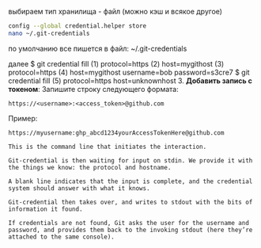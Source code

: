выбираем тип хранилища - файл (можно кэш и всякое другое)
```bash
config --global credential.helper store  
nano ~/.git-credentials
```

по умолчанию все пишется в файл: ~/.git-credentials

далее
$ git credential fill (1)
protocol=https (2)
host=mygithost
(3)
protocol=https (4)
host=mygithost
username=bob
password=s3cre7
$ git credential fill (5)
protocol=https
host=unknownhost
3. **Добавить запись с токеном**:
   Запишите строку следующего формата:
   ```
   https://<username>:<access_token>@github.com
   ```

   Пример:
   ```
   https://myusername:ghp_abcd1234yourAccessTokenHere@github.com
   ```




    This is the command line that initiates the interaction.

    Git-credential is then waiting for input on stdin. We provide it with the things we know: the protocol and hostname.

    A blank line indicates that the input is complete, and the credential system should answer with what it knows.

    Git-credential then takes over, and writes to stdout with the bits of information it found.

    If credentials are not found, Git asks the user for the username and password, and provides them back to the invoking stdout (here they’re attached to the same console).

